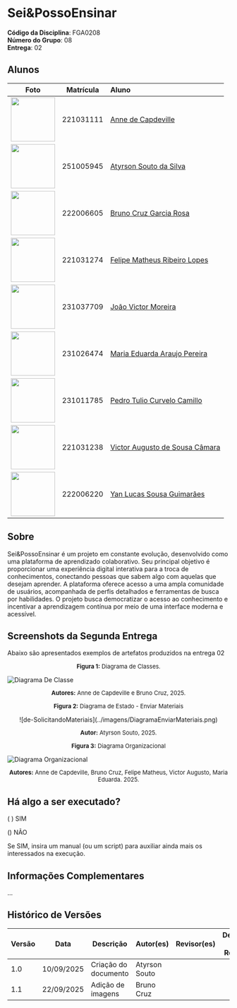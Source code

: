 # Sei&PossoEnsinar

**Código da Disciplina**: FGA0208<br>
**Número do Grupo**: 08<br>
**Entrega**: 02<br>

## Alunos

|                             Foto                              | Matrícula | Aluno                                                              |
| :-----------------------------------------------------------: | :-------: | :----------------------------------------------------------------- |
|   <img src="https://github.com/nanecapde.png" width="100"/>   | 221031111 | [Anne de Capdeville](https://github.com/nanecapde)                 |
|    <img src="https://github.com/Atyrson.png" width="100"/>    | 251005945 | [Atyrson Souto da Silva](https://github.com/Atyrson)               |
|   <img src="https://github.com/Brunocrzz.png" width="100"/>   | 222006605 | [Bruno Cruz Garcia Rosa](https://github.com/Brunocrzz)             |
|   <img src="https://github.com/femathrl0.png" width="100"/>   | 221031274 | [Felipe Matheus Ribeiro Lopes](https://github.com/femathri0)       |
| <img src="https://github.com/joaofmoreiraa.png" width="100"/> | 231037709 | [João Victor Moreira](https://github.com/joaofmoreiraa)            |
|    <img src="https://github.com/maaduh.png" width="100"/>     | 231026474 | [Maria Eduarda Araujo Pereira](https://github.com/maaduh)          |
| <img src="https://github.com/PedrooCamilo.png" width="100"/>  | 231011785 | [Pedro Tulio Curvelo Camillo](https://github.com/PedrooCamilo)     |
| <img src="https://github.com/victorcamaraa.png" width="100"/> | 221031238 | [Victor Augusto de Sousa Câmara](https://github.com/victorcamaraa) |
|   <img src="https://github.com/yanzin00.png" width="100"/>    | 222006220 | [Yan Lucas Sousa Guimarães](https://github.com/yanzin00)           |

## Sobre 
Sei&PossoEnsinar é um projeto em constante evolução, desenvolvido como uma plataforma de aprendizado colaborativo. Seu principal objetivo é proporcionar uma experiência digital interativa para a troca de conhecimentos, conectando pessoas que sabem algo com aquelas que desejam aprender. A plataforma oferece acesso a uma ampla comunidade de usuários, acompanhada de perfis detalhados e ferramentas de busca por habilidades. O projeto busca democratizar o acesso ao conhecimento e incentivar a aprendizagem contínua por meio de uma interface moderna e acessível. 

## Screenshots da Segunda Entrega
Abaixo são apresentados exemplos de artefatos produzidos na entrega 02

<font size="2"><p style="text-align: center"><b>Figura 1:</b> Diagrama de Classes.</p></font>
![Diagrama De Classe](../imagens/diagramaDeClasse.png)
<font size="2"><p style="text-align: center"><b>Autores:</b> Anne de Capdeville e Bruno Cruz, 2025.</p></font>

  <font size="2"><p style="text-align: center"><b>Figura 2:</b> Diagrama de Estado - Enviar Materiais</p></font>
  <div style="text-align: center">
![de-SolicitandoMateriais](../imagens/DiagramaEnviarMateriais.png)
  </div>
  <font size="2"><p style="text-align: center"><b>Autor:</b> Atyrson Souto, 2025.</p></font>

<font size="2"><p style="text-align: center"><b>Figura 3:</b> Diagrama Organizacional</p></font>
![Diagrama Organizacional](../imagens/diagramaPacotes.png) 
<font size="2"><p style="text-align: center"><b>Autores:</b> Anne de Capdeville, Bruno Cruz, Felipe Matheus, Victor Augusto, Maria Eduarda. 2025.</p></font>


## Há algo a ser executado?

( ) SIM

() NÃO

Se SIM, insira um manual (ou um script) para auxiliar ainda mais os interessados na execução.

## Informações Complementares 
...

## Histórico de Versões

| Versão | Data       | Descrição            | Autor(es)     | Revisor(es) | Detalhes da Revisão |
| ------ | ---------- | -------------------- | ------------- | ----------- | ------------------- |
| 1.0    | 10/09/2025 | Criação do documento | Atyrson Souto |             |                     |
| 1.1    | 22/09/2025 | Adição de imagens    | Bruno Cruz    |             |                     |
